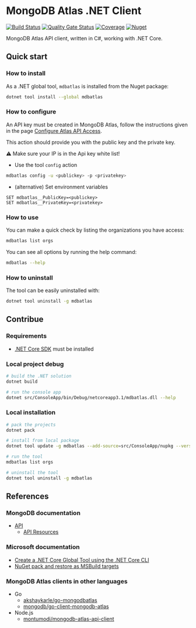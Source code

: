 ﻿# MongoDB Atlas .NET Client

[![Build Status](https://dev.azure.com/devprofr/open-source/_apis/build/status/mongodb-atlas-dotnet-client-ci?branchName=master)](https://dev.azure.com/devprofr/open-source/_build/latest?definitionId=22&branchName=master)
[![Quality Gate Status](https://sonarcloud.io/api/project_badges/measure?project=devpro.mongodb-atlas-dotnet-client&metric=alert_status)](https://sonarcloud.io/dashboard?id=devpro.mongodb-atlas-dotnet-client)
[![Coverage](https://sonarcloud.io/api/project_badges/measure?project=devpro.mongodb-atlas-dotnet-client&metric=coverage)](https://sonarcloud.io/dashboard?id=devpro.mongodb-atlas-dotnet-client)
[![Nuget](https://img.shields.io/nuget/v/mdbatlas.svg)](https://www.nuget.org/packages/mdbatlas)

MongoDB Atlas API client, written in C#, working with .NET Core.

## Quick start

### How to install

As a .NET global tool, `mdbatlas` is installed from the Nuget package:

```bash
dotnet tool install --global mdbatlas
```

### How to configure

An API key must be created in MongoDB Atlas, follow the instructions given in the page [Configure Atlas API Access](https://docs.atlas.mongodb.com/configure-api-access/).

This action should provide you with the public key and the private key.

:warning: Make sure your IP is in the Api key white list!

* Use the tool `config` action

```bash
mdbatlas config -u <publickey> -p <privatekey>
```

* (alternative) Set environment variables

```dos
SET mdbatlas__PublicKey=<publickey>
SET mdbatlas__PrivateKey=<privatekey>
```

### How to use

You can make a quick check by listing the organizations you have access:

```bash
mdbatlas list orgs
```

You can see all options by running the help command:

```bash
mdbatlas --help
```

### How to uninstall

The tool can be easily uninstalled with:

```bash
dotnet tool uninstall -g mdbatlas
```

## Contribue

### Requirements

* [.NET Core SDK](https://dotnet.microsoft.com/download) must be installed

### Local project debug

```bash
# build the .NET solution
dotnet build

# run the console app
dotnet src/ConsoleApp/bin/Debug/netcoreapp3.1/mdbatlas.dll --help
```

### Local installation

```bash
# pack the projects
dotnet pack

# install from local package
dotnet tool update -g mdbatlas --add-source=src/ConsoleApp/nupkg --version 1.1.0-alpha-000000

# run the tool
mdbatlas list orgs

# uninstall the tool
dotnet tool uninstall -g mdbatlas
```

## References

### MongoDB documentation

* [API](https://docs.atlas.mongodb.com/api/)
  * [API Resources](https://docs.atlas.mongodb.com/reference/api-resources/)

### Microsoft documentation

* [Create a .NET Core Global Tool using the .NET Core CLI](https://docs.microsoft.com/en-us/dotnet/core/tools/global-tools-how-to-create)
* [NuGet pack and restore as MSBuild targets](https://docs.microsoft.com/en-us/nuget/reference/msbuild-targets)

### MongoDB Atlas clients in other languages

* Go
  * [akshaykarle/go-mongodbatlas](https://github.com/akshaykarle/go-mongodbatlas)
  * [mongodb/go-client-mongodb-atlas](https://github.com/mongodb/go-client-mongodb-atlas)
* Node.js
  * [montumodi/mongodb-atlas-api-client](https://github.com/montumodi/mongodb-atlas-api-client)
